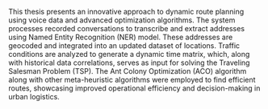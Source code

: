 This thesis presents an innovative approach to dynamic route planning using voice data 
and advanced optimization algorithms. The system processes recorded conversations to 
transcribe and extract addresses using Named Entity Recognition (NER) model. These 
addresses are geocoded and integrated into an updated dataset of locations. Traffic 
conditions are analyzed to generate a dynamic time matrix, which, along with historical 
data correlations, serves as input for solving the Traveling Salesman Problem (TSP). The 
Ant Colony Optimization (ACO) algorithm along with other meta-heuristic algorithms 
were employed to find efficient routes, showcasing improved operational efficiency and 
decision-making in urban logistics.
